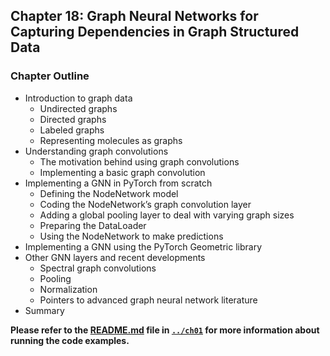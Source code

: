 ##  Chapter 18: Graph Neural Networks for Capturing Dependencies in Graph Structured Data


### Chapter Outline

- Introduction to graph data
  - Undirected graphs
  - Directed graphs
  - Labeled graphs
  - Representing molecules as graphs
- Understanding graph convolutions
  - The motivation behind using graph convolutions
  - Implementing a basic graph convolution
- Implementing a GNN in PyTorch from scratch
  - Defining the NodeNetwork model
  - Coding the NodeNetwork’s graph convolution layer
  - Adding a global pooling layer to deal with varying graph sizes
  - Preparing the DataLoader
  - Using the NodeNetwork to make predictions
- Implementing a GNN using the PyTorch Geometric library
- Other GNN layers and recent developments
  - Spectral graph convolutions
  - Pooling
  - Normalization
  - Pointers to advanced graph neural network literature
- Summary



**Please refer to the [README.md](../ch01/README.md) file in [`../ch01`](../ch01) for more information about running the code examples.**

